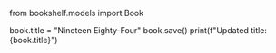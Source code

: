 from bookshelf.models import Book

book.title = "Nineteen Eighty-Four"
book.save()
print(f"Updated title: {book.title}")
